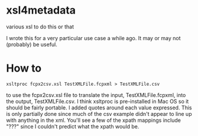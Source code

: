 # xsl4metadata
various xsl to do this or that

I wrote this for a very particular use case a while ago. It may or may not (probably) be useful.

# How to

```xsltproc fcpx2csv.xsl TestXMLFile.fcpxml > TestXMLFile.csv```

to use the fcpx2csv.xsl file to translate the input, TestXMLFile.fcpxml, into the output, TestXMLFile.csv. I think xsltproc is pre-installed in Mac OS so it should be fairly portable.
I added quotes around each value expressed. This is only partially done since much of the csv example didn't appear to line up with anything in the xml. You'll see a few of the xpath mappings include "???" since I couldn't predict what the xpath would be.
